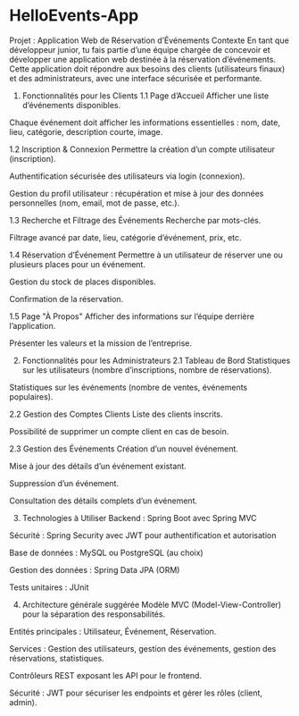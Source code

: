 # HelloEvents-App
Projet : Application Web de Réservation d’Événements
Contexte
En tant que développeur junior, tu fais partie d’une équipe chargée de concevoir et développer une application web destinée à la réservation d’événements. Cette application doit répondre aux besoins des clients (utilisateurs finaux) et des administrateurs, avec une interface sécurisée et performante.

1. Fonctionnalités pour les Clients
1.1 Page d’Accueil
Afficher une liste d’événements disponibles.

Chaque événement doit afficher les informations essentielles : nom, date, lieu, catégorie, description courte, image.

1.2 Inscription & Connexion
Permettre la création d’un compte utilisateur (inscription).

Authentification sécurisée des utilisateurs via login (connexion).

Gestion du profil utilisateur : récupération et mise à jour des données personnelles (nom, email, mot de passe, etc.).

1.3 Recherche et Filtrage des Événements
Recherche par mots-clés.

Filtrage avancé par date, lieu, catégorie d’événement, prix, etc.

1.4 Réservation d’Événement
Permettre à un utilisateur de réserver une ou plusieurs places pour un événement.

Gestion du stock de places disponibles.

Confirmation de la réservation.

1.5 Page "À Propos"
Afficher des informations sur l’équipe derrière l’application.

Présenter les valeurs et la mission de l’entreprise.

2. Fonctionnalités pour les Administrateurs
2.1 Tableau de Bord
Statistiques sur les utilisateurs (nombre d’inscriptions, nombre de réservations).

Statistiques sur les événements (nombre de ventes, événements populaires).

2.2 Gestion des Comptes Clients
Liste des clients inscrits.

Possibilité de supprimer un compte client en cas de besoin.

2.3 Gestion des Événements
Création d’un nouvel événement.

Mise à jour des détails d’un événement existant.

Suppression d’un événement.

Consultation des détails complets d’un événement.

3. Technologies à Utiliser
Backend : Spring Boot avec Spring MVC

Sécurité : Spring Security avec JWT pour authentification et autorisation

Base de données : MySQL ou PostgreSQL (au choix)

Gestion des données : Spring Data JPA (ORM)

Tests unitaires : JUnit

4. Architecture générale suggérée
Modèle MVC (Model-View-Controller) pour la séparation des responsabilités.

Entités principales : Utilisateur, Événement, Réservation.

Services : Gestion des utilisateurs, gestion des événements, gestion des réservations, statistiques.

Contrôleurs REST exposant les API pour le frontend.

Sécurité : JWT pour sécuriser les endpoints et gérer les rôles (client, admin).

